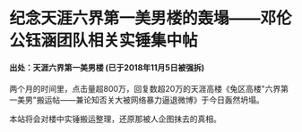 
# 纪念天涯六界第一美男楼的轰塌——邓伦公钰涵团队相关实锤集中帖

#### 出处：天涯六界第一美男楼 (已于2018年11月5日被强拆)


两个月的时间里，点击量超800万，回复数超20万的天涯高楼《兔区高楼"六界第一美男"搬运帖——兼论知否关大被网络暴力逼退微博》于今日轰然坍塌。

本站将会对楼中实锤搬运整理，还原那被人企图抹去的真相。




